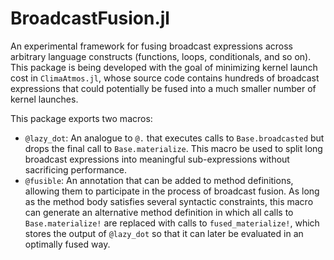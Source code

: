 # BroadcastFusion.jl

An experimental framework for fusing broadcast expressions across arbitrary language constructs (functions, loops, conditionals, and so on). This package is being developed with the goal of minimizing kernel launch cost in `ClimaAtmos.jl`, whose source code contains hundreds of broadcast expressions that could potentially be fused into a much smaller number of kernel launches.

This package exports two macros:
- `@lazy_dot`: An analogue to `@.` that executes calls to `Base.broadcasted` but drops the final call to `Base.materialize`. This macro be used to split long broadcast expressions into meaningful sub-expressions without sacrificing performance.
- `@fusible`: An annotation that can be added to method definitions, allowing them to participate in the process of broadcast fusion. As long as the method body satisfies several syntactic constraints, this macro can generate an alternative method definition in which all calls to `Base.materialize!` are replaced with calls to `fused_materialize!`, which stores the output of `@lazy_dot` so that it can later be evaluated in an optimally fused way.
